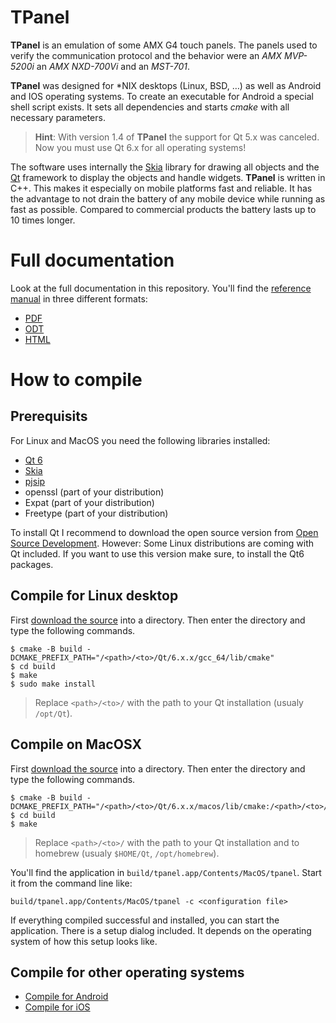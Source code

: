 # TPanel
**TPanel** is an emulation of some AMX G4 touch panels. The panels used to verify the communication protocol and the behavior were an *AMX MVP-5200i* an *AMX NXD-700Vi* and an *MST-701*.

**TPanel** was designed for *NIX desktops (Linux, BSD, …) as well as Android and IOS operating systems. To create an executable for Android a special shell script exists. It sets all dependencies and starts _cmake_ with all necessary parameters.

> **Hint**: With version 1.4 of **TPanel** the support for Qt 5.x was canceled. Now you must use Qt 6.x for all operating systems!

The software uses internally the [Skia](https://skia.org) library for drawing all objects and the [Qt](https://doc.qt.io/) framework to display the objects and handle widgets. **TPanel** is written in C++. This makes it especially on mobile platforms fast and reliable. It has the advantage to not drain the battery of any mobile device while running as fast as possible. Compared to commercial products the battery lasts up to 10 times longer.

# Full documentation
Look at the full documentation in this repository. You'll find the [reference manual](https://github.com/TheLord45/tpanel/tree/main/documentation) in three different formats:
* [PDF](https://github.com/TheLord45/tpanel/blob/main/documentation/ReferenceGuide.pdf)
* [ODT](https://github.com/TheLord45/tpanel/blob/main/documentation/ReferenceGuide.odt)
* [HTML](https://github.com/TheLord45/tpanel/blob/main/documentation/ReferenceGuide.html)

# How to compile
## Prerequisits
For Linux and MacOS you need the following libraries installed:

- [Qt 6](https://doc.qt.io/qt-6/)
- [Skia](https://skia.org)
- [pjsip](https://www.pjsip.org)
- openssl (part of your distribution)
- Expat (part of your distribution)
- Freetype (part of your distribution)

To install Qt I recommend to download the open source version from [Open Source Development](https://www.qt.io/download-open-source). However: Some Linux distributions are coming with Qt included. If you want to use this version make sure, to install the Qt6 packages.

## Compile for Linux desktop
First [download the source](https://github.com/TheLord45/tpanel) into a directory. Then enter the directory and type the following commands.

    $ cmake -B build -DCMAKE_PREFIX_PATH="/<path>/<to>/Qt/6.x.x/gcc_64/lib/cmake"
    $ cd build
    $ make
    $ sudo make install

> Replace `<path>/<to>/` with the path to your Qt installation (usualy `/opt/Qt`).

## Compile on MacOSX
First [download the source](https://github.com/TheLord45/tpanel) into a directory. Then enter the directory and type the following commands.

    $ cmake -B build -DCMAKE_PREFIX_PATH="/<path>/<to>/Qt/6.x.x/macos/lib/cmake:/<path>/<to>/homebrew/lib/cmake"
    $ cd build
    $ make

> Replace `<path>/<to>/` with the path to your Qt installation and to homebrew (usualy `$HOME/Qt`, `/opt/homebrew`).

You'll find the application in `build/tpanel.app/Contents/MacOS/tpanel`. Start it from the command line like:

    build/tpanel.app/Contents/MacOS/tpanel -c <configuration file>

If everything compiled successful and installed, you can start the application. There is a setup dialog included. It depends on the operating system of how this setup looks like.

## Compile for other operating systems

- [Compile for Android](https://github.com/TheLord45/tpanel/blob/main/documentation/build_android.md)
- [Compile for iOS](https://github.com/TheLord45/tpanel/blob/main/documentation/build_ios.md)
